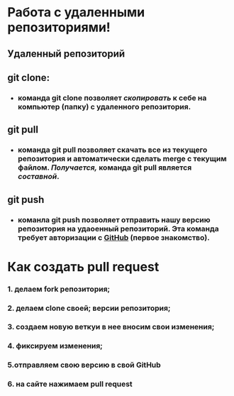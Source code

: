 # Работа с удаленными репозиториями!
## Удаленный репозиторий
## **git clone:**
* ### команда git clone позволяет _скопировать_ к себе на компьютер (папку) с удаленного репозитория.

## **git pull**
* ### команда git pull позволяет скачать все из текущего репозитория и автоматически сделать merge с текущим файлом. _Получается,_ команда git pull является _**составной**_.

## **git push**
* ### команла git push позволяет отправить нашу версию репозитория на удаоенный репозиторий. Эта команда требует авторизации с [GitHub](https://github.com) (первое знакомство).

# Как создать pull request

### 1. делаем fork репозитория;
### 2. делаем clone своей; версии репозитория;
### 3. создаем новую веткуи в нее вносим свои изменения;
### 4. фиксируем изменения;
### 5.отправляем свою версию в свой GitHub
### 6. на сайте нажимаем pull request